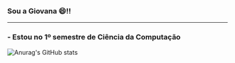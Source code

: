 ### Sou a Giovana 😄!!
_______________________________________________________________________________________________________________________________________________________________
### - Estou no 1º semestre de Ciência da Computação

![Anurag's GitHub stats](https://github-readme-stats.vercel.app/api?username=anuraghazra&show_icons=true&theme=radical)

